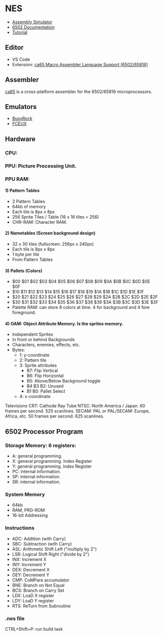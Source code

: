 # NES

- [Assembly Simulator](http://skilldrick.github.io/easy6502/)
- [6502 Documentation](http://www.6502.org/tutorials/6502opcodes.html)
- [Tutorial](https://www.kibrit.tech/en/blog/nes-game-development-part-1)

## Editor
 - VS Code
 - Extension: [ca65 Macro Assembler Language Support (6502/65816)](https://marketplace.visualstudio.com/items?itemName=tlgkccampbell.code-ca65)

## Assembler
[ca65](https://cc65.github.io/) is a cross-platform assembler for the 6502/65816 microprocessors.

## Emulators
- [BusyRock]()
- [FCEUX](https://fceux.com/web/home.html)


## Hardware

### CPU:
### PPU: Picture Processing Unit.
### PPU RAM:
#### 1) Pattern Tables
  - 2 Pattern Tables
  - 64kb of memory
  - Each tile is 8px x 8px
  - 256 Sprite Tiles / Table (16 x 16 tiles = 256)
- CHR-RAM: Character RAM.
#### 2) Nametables (Screen background design)
 - 32 x 30 tiles (fullscreen: 256px x 240px)
 - Each tile is 8px x 8px
 - 1 byte per tile
 - From Pattern Tables 
#### 3) Pallets (Colors)
 - $00 $01 $02 $03 $04 $05 $06 $07 $08 $09 $0A $0B $0C $0D $0E $0F
 - $10 $11 $12 $13 $14 $15 $16 $17 $18 $19 $1A $1B $1C $1D $1E $1F
 - $20 $21 $22 $23 $24 $25 $26 $27 $28 $29 $2A $2B $2C $2D $2E $2F
 - $30 $31 $32 $33 $34 $35 $36 $37 $38 $39 $3A $3B $3C $3D $3E $3F
- Palette RAM: can store 8 colors at time. 4 for background and 4 fore foreground.
#### 4) OAM: Object Attribute Memory. Is the sprites memory.
 - Independent Sprites
 - In front or behind Backgrounds
 - Characters, enemies, effects, etc.
 - Bytes:
   - 1: y-coordinate 
   - 2: Pattern tile
   - 3: Sprite attributes 
     - B7: Flip Vertical 
     - B6: Flip Horizontal
     - B5: Above/Below Background toggle
     - B4 B3 B2: Unused 
     - B1 B0: Pallet Select
   - 4: x-coordinate 

Televisions
CRT: Cathode Ray Tube
NTSC: North America / Japan. 60 frames per second. 525 scanlines.
SECAM:
PAL or PAL/SECAM: Europe, Africa, etc. 50 frames per second. 625 scanlines.

## 6502 Processor Program

### Storage Memory: 6 registers:
 - A: general programming.
 - X: general programming. Index Register
 - Y: general programming. Index Register
 - PC: internal information.
 - SP: internal information.
 - SR: internal information.

### System Memory
 - 64kb
 - RAM, PRG-ROM
 - 16-bit Addressing

### Instructions
 - ADC: Addition (with Carry)
 - SBC: Subtraction (with Carry)
 - ASL: Arithmetic Shift Left ("multiply by 2")
 - LSR: Logical Shift Right ("divide by 2")
 - INX: Increment X
 - INY: Increment Y
 - DEX: Decrement X
 - DEY: Decrement Y
 - CMP: CoMPare accumulator
 - BNE: Branch on Not Equal
 - BCS: Branch on Carry Set
 - LDX: LoaD X register
 - LDY: LoaD Y register
 - RTS: ReTurn from Subroutine

### .nes file
CTRL+Shift+P: run build task
